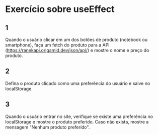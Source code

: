 # Exercício sobre useEffect

## 1

Quando o usuário clicar em um dos botões de produto (notebook ou smartphone), faça um fetch do produto para a API (https://ranekapi.origamid.dev/json/api/) e mostre o nome e preço do produto.

## 2

Defina o produto clicado como uma preferência do usuário e salve no localStorage.

## 3

Quando o usuário entrar no site, verifique se existe uma preferência no localStorage e mostre o produto preferido. Caso não exista, mostre a mensagem "Nenhum produto preferido".
